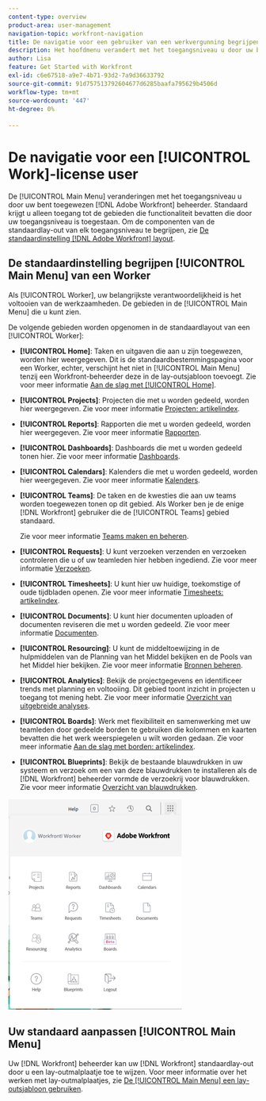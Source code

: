 ```yaml
---
content-type: overview
product-area: user-management
navigation-topic: workfront-navigation
title: De navigatie voor een gebruiker van een werkvergunning begrijpen
description: Het hoofdmenu verandert met het toegangsniveau u door uw bent toegewezen [!DNL Adobe Workfront] beheerder. Standaard krijgt u alleen toegang tot de gebieden die functionaliteit bevatten die door uw toegangsniveau is toegestaan.
author: Lisa
feature: Get Started with Workfront
exl-id: c6e67518-a9e7-4b71-93d2-7a9d36633792
source-git-commit: 91d757513792604677d6285baafa795629b4506d
workflow-type: tm+mt
source-wordcount: '447'
ht-degree: 0%

---
```


# De navigatie voor een [!UICONTROL Work]-license user

De [!UICONTROL Main Menu] veranderingen met het toegangsniveau u door uw bent toegewezen [!DNL Adobe Workfront] beheerder. Standaard krijgt u alleen toegang tot de gebieden die functionaliteit bevatten die door uw toegangsniveau is toegestaan. Om de componenten van de standaardlay-out van elk toegangsniveau te begrijpen, zie [De standaardinstelling [!DNL Adobe Workfront] layout](../../../administration-and-setup/customize-workfront/use-layout-templates/about-the-default-wf-layout.md).

## De standaardinstelling begrijpen [!UICONTROL Main Menu] van een Worker

Als [!UICONTROL Worker], uw belangrijkste verantwoordelijkheid is het voltooien van de werkzaamheden. De gebieden in de [!UICONTROL Main Menu] die u kunt zien.

De volgende gebieden worden opgenomen in de standaardlayout van een [!UICONTROL Worker]:

* **[!UICONTROL Home]**: Taken en uitgaven die aan u zijn toegewezen, worden hier weergegeven. Dit is de standaardbestemmingspagina voor een Worker, echter, verschijnt het niet in [!UICONTROL Main Menu] tenzij een Workfront-beheerder deze in de lay-outsjabloon toevoegt.  Zie voor meer informatie [Aan de slag met [!UICONTROL Home]](../../../workfront-basics/using-home/using-the-home-area/get-started-with-home.md).

* **[!UICONTROL Projects]**: Projecten die met u worden gedeeld, worden hier weergegeven. Zie voor meer informatie [Projecten: artikelindex](../../../manage-work/projects/projects-overview.md).

* **[!UICONTROL Reports]**: Rapporten die met u worden gedeeld, worden hier weergegeven. Zie voor meer informatie [Rapporten](../../../reports-and-dashboards/reports/reports-overview.md).

* **[!UICONTROL Dashboards]**: Dashboards die met u worden gedeeld tonen hier. Zie voor meer informatie [Dashboards](../../../reports-and-dashboards/dashboards/dashboards-overview.md).

* **[!UICONTROL Calendars]**: Kalenders die met u worden gedeeld, worden hier weergegeven. Zie voor meer informatie [Kalenders](../../../reports-and-dashboards/reports/calendars/calendars.md).

* **[!UICONTROL Teams]**: De taken en de kwesties die aan uw teams worden toegewezen tonen op dit gebied. Als Worker ben je de enige [!DNL Workfront] gebruiker die de [!UICONTROL Teams] gebied standaard.

  Zie voor meer informatie [Teams maken en beheren](../../../people-teams-and-groups/create-and-manage-teams/create-and-mange-teams.md).

* **[!UICONTROL Requests]**: U kunt verzoeken verzenden en verzoeken controleren die u of uw teamleden hier hebben ingediend. Zie voor meer informatie [Verzoeken](../../../manage-work/requests/requests-overview.md).

* **[!UICONTROL Timesheets]**: U kunt hier uw huidige, toekomstige of oude tijdbladen openen. Zie voor meer informatie [Timesheets: artikelindex](../../../timesheets/timesheets-all.md).

* **[!UICONTROL Documents]**: U kunt hier documenten uploaden of documenten reviseren die met u worden gedeeld. Zie voor meer informatie [Documenten](../../../documents/documents-overview.md).

* **[!UICONTROL Resourcing]**: U kunt de middeltoewijzing in de hulpmiddelen van de Planning van het Middel bekijken en de Pools van het Middel hier bekijken. Zie voor meer informatie [Bronnen beheren](../../../resource-mgmt/manage-resources.md).

* **[!UICONTROL Analytics]**: Bekijk de projectgegevens en identificeer trends met planning en voltooiing. Dit gebied toont inzicht in projecten u toegang tot mening hebt. Zie voor meer informatie [Overzicht van uitgebreide analyses](../../../enhanced-analytics/enhanced-analytics-overview.md).

* **[!UICONTROL Boards]**: Werk met flexibiliteit en samenwerking met uw teamleden door gedeelde borden te gebruiken die kolommen en kaarten bevatten die het werk weerspiegelen u wilt worden gedaan. Zie voor meer informatie [Aan de slag met borden: artikelindex](../../../agile/get-started-with-boards/get-started-with-boards.md).

* **[!UICONTROL Blueprints]**: Bekijk de bestaande blauwdrukken in uw systeem en verzoek om een van deze blauwdrukken te installeren als de [!DNL Workfront] beheerder vormde de verzoekrij voor blauwdrukken. Zie voor meer informatie [Overzicht van blauwdrukken](../../../administration-and-setup/blueprints/blueprints-overview.md).

![](assets/worker-main-menu-350x426.png)

## Uw standaard aanpassen [!UICONTROL Main Menu]

Uw [!DNL Workfront] beheerder kan uw [!DNL Workfront] standaardlay-out door u een lay-outmalplaatje toe te wijzen. Voor meer informatie over het werken met lay-outmalplaatjes, zie  [De [!UICONTROL Main Menu] een lay-outsjabloon gebruiken](../../../administration-and-setup/customize-workfront/use-layout-templates/customize-main-menu.md).
